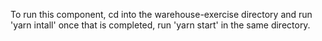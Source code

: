 

To run this component, cd into the warehouse-exercise directory and run 'yarn intall'
once that is completed, run 'yarn start' in the same directory.
